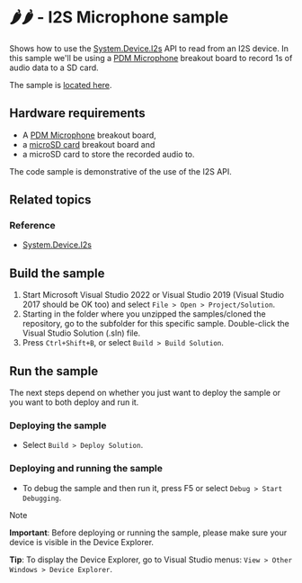 # 🌶️🌶️ - I2S Microphone sample

Shows how to use the [System.Device.I2s](http://docs.nanoframework.net/api/System.Device.I2s.html) API to read from an I2S device.
In this sample we'll be using a [PDM Microphone](https://www.adafruit.com/product/3492) breakout board to record 1s of audio data to a SD card.

The sample is [located here](./Program.cs).

## Hardware requirements

- A [PDM Microphone](https://www.adafruit.com/product/3492) breakout board,
- a [microSD card](https://www.adafruit.com/product/254) breakout board and 
- a microSD card to store the recorded audio to.

The code sample is demonstrative of the use of the I2S API.

## Related topics

### Reference

- [System.Device.I2s](http://docs.nanoframework.net/api/System.Device.I2s.html)

## Build the sample

1. Start Microsoft Visual Studio 2022 or Visual Studio 2019 (Visual Studio 2017 should be OK too) and select `File > Open > Project/Solution`.
1. Starting in the folder where you unzipped the samples/cloned the repository, go to the subfolder for this specific sample. Double-click the Visual Studio Solution (.sln) file.
1. Press `Ctrl+Shift+B`, or select `Build > Build Solution`.

## Run the sample

The next steps depend on whether you just want to deploy the sample or you want to both deploy and run it.

### Deploying the sample

- Select `Build > Deploy Solution`.

### Deploying and running the sample

- To debug the sample and then run it, press F5 or select `Debug > Start Debugging`.

> [!NOTE]
>
> **Important**: Before deploying or running the sample, please make sure your device is visible in the Device Explorer.
>
> **Tip**: To display the Device Explorer, go to Visual Studio menus: `View > Other Windows > Device Explorer`.
